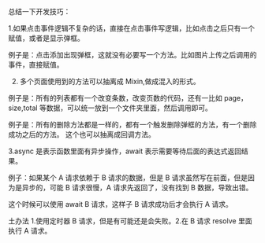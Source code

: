 总结一下开发技巧：

1.如果点击事件逻辑不复杂的话，直接在点击事件写逻辑，比如点击之后只有一个赋值，或者是显示弹框。

例子是：点击添加出现弹框，这就没有必要写一个方法。比如图片上传之后调用的事件，直接赋值。

2. 多个页面使用到的方法可以抽离成 Mixin,做成混入的形式。

例子是：所有的列表都有一个改变条数，改变页数的代码，还有一比如 page，size,total 等数据，可以统一放到一个文件夹里面，然后调用即可。

例子是：所有的删除方法都是一样的，都有一个触发删除弹框的方法，有一个删除成功之后的方法。
这个也可以抽离成回调方法。

3.async 是表示函数里面有异步操作，await 表示需要等待后面的表达式返回结果。

例子：如果某个 A 请求依赖于 B 请求的数据，但是 B 请求虽然写在前面，但是因为是异步的，可能 B 请求很慢，A 请求先返回了，没有找到 B 数据，导致出错。

这个时候可以使用 await B 请求，这样子 B 请求成功后才会执行 A 请求。

土办法 1.使用定时器 B 请求，但是有可能还是会失败。2.在 B 请求 resolve 里面执行 A 请求。
